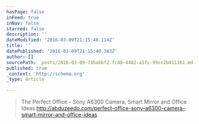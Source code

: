 ```yaml
---
hasPage: false
inFeed: true
inNav: false
starred: false
description: ''
dateModified: '2016-03-09T21:15:40.114Z'
title: ''
datePublished: '2016-03-09T21:15:40.383Z'
author: []
sourcePath: _posts/2016-03-09-73babbf2-fc40-4482-a5fc-99cc2b811161.md
published: true
_context: 'http://schema.org'
_type: Article

---
```

> The Perfect Office - Sony A6300 Camera, Smart Mirror and Office Ideas http://abduzeedo.com/perfect-office-sony-a6300-camera-smart-mirror-and-office-ideas